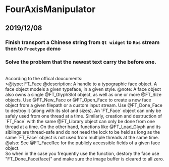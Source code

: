 # FourAxisManipulator

## 2019/12/08

### Finish transport a Chinese string from `Qt widget` to `Ros` stream then to `Freetype` demo

### Solve the problem that the newest text carry the before one.
<br>
According to the offical doucuments:
<br>
>@type:
FT_Face
@description:
A handle to a typographic face object.  A face object models a given
typeface, in a given style.
   @note:
   A face object also owns a single @FT_GlyphSlot object, as well as one
   or more @FT_Size objects.
   Use @FT_New_Face or @FT_Open_Face to create a new face object from a
   given filepath or a custom input stream.
   Use @FT_Done_Face to destroy it (along with its slot and sizes). 
   An `FT_Face` object can only be safely used from one thread at a time.
   Similarly, creation and destruction of `FT_Face` with the same
  @FT_Library object can only be done from one thread at a time.  On the
   other hand, functions like @FT_Load_Glyph and its siblings are
   thread-safe and do not need the lock to be held as long as the same
  `FT_Face` object is not used from multiple threads at the same time.
   @also:
   See @FT_FaceRec for the publicly accessible fields of a given face
   object.
<br>
So when in the case you frequently use the function, destory the face use "FT_Done_Face(face)" and make sure the image buffer is cleared to all zero.
